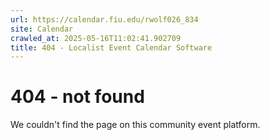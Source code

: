 ```yaml
---
url: https://calendar.fiu.edu/rwolf026_834
site: Calendar
crawled_at: 2025-05-16T11:02:41.902709
title: 404 - Localist Event Calendar Software
---
```


# 404 - not found
We couldn't find the page on this community event platform.
